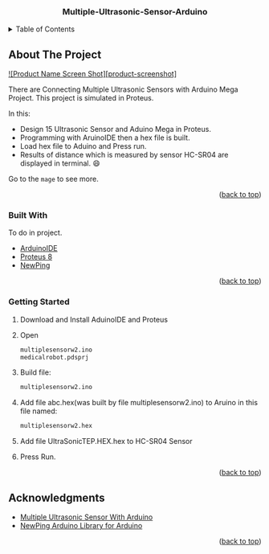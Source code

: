 <!-- PROJECT LOGO -->
<br />
<div align="center">
  <h3 align="center">Multiple-Ultrasonic-Sensor-Arduino</h3>
</div>


<!-- TABLE OF CONTENTS -->
<details>
  <summary>Table of Contents</summary>
  <ol>
    <li><a href="#about-the-project">About The Project</a>
    <li><a href="#built-with">Built With</a></li>
    </li>
    <li><a href="#getting-started">Getting Started</a>
    </li>
    <li><a href="#acknowledgments">Acknowledgments</a></li>
  </ol>
</details>


<!-- ABOUT THE PROJECT -->
## About The Project

[![Product Name Screen Shot][product-screenshot]](https://example.com)

There are Connecting Multiple Ultrasonic Sensors with Arduino Mega Project. This project is simulated in Proteus.

In this:
* Design 15 Ultrasonic Sensor and Aduino Mega in Proteus.
* Programming with AruinoIDE then a hex file is built. 
* Load hex file to Aduino and Press run.
* Results of distance which is measured by sensor HC-SR04 are displayed in terminal. :smile:

Go to the `mage` to see more.

<p align="right">(<a href="#top">back to top</a>)</p>


### Built With

To do in project.

* [ArduinoIDE](https://www.arduino.cc/en/software/)
* [Proteus 8](https://www.labcenter.com/)
* [NewPing](https://github.com/microflo/NewPing/)

<p align="right">(<a href="#top">back to top</a>)</p>


### Getting Started

1. Download and Install AduinoIDE and Proteus 
2. Open
   ```sh
   multiplesensorw2.ino
   medicalrobot.pdsprj
   ```
3. Build file:
   ```sh
   multiplesensorw2.ino
   ```
4. Add file abc.hex(was built by file multiplesensorw2.ino) to Aruino 
  in this file named:
   ```sh
   multiplesensorw2.hex
   ```
5. Add file UltraSonicTEP.HEX.hex to HC-SR04 Sensor

6. Press Run.

<p align="right">(<a href="#top">back to top</a>)</p>


<!-- ACKNOWLEDGMENTS -->
## Acknowledgments

* [Multiple Ultrasonic Sensor With Arduino](https://www.theengineeringprojects.com/2015/02/interfacing-multiple-ultrasonic-sensor-arduino.html)
* [NewPing Arduino Library for Arduino](https://bitbucket.org/teckel12/arduino-new-ping/wiki/Home)

<p align="right">(<a href="#top">back to top</a>)</p>


